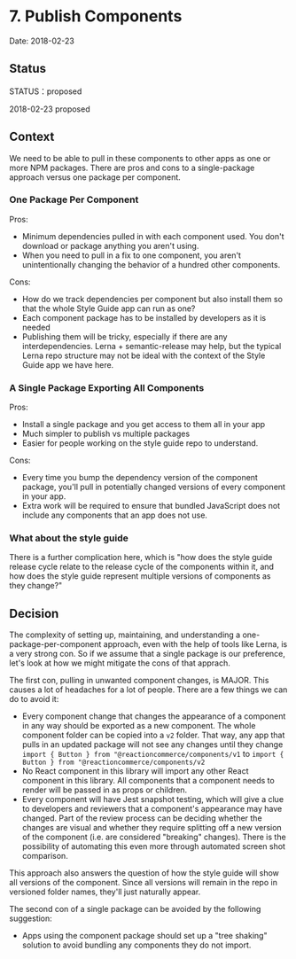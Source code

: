 # 7. Publish Components

Date: 2018-02-23

## Status

STATUS：proposed

2018-02-23 proposed

## Context

We need to be able to pull in these components to other apps as one or more NPM packages. There are pros and cons to a single-package approach versus one package per component.

### One Package Per Component

Pros:

- Minimum dependencies pulled in with each component used. You don't download or package anything you aren't using.
- When you need to pull in a fix to one component, you aren't unintentionally changing the behavior of a hundred other components.

Cons:

- How do we track dependencies per component but also install them so that the whole Style Guide app can run as one?
- Each component package has to be installed by developers as it is needed
- Publishing them will be tricky, especially if there are any interdependencies. Lerna + semantic-release may help, but the typical Lerna repo structure may not be ideal with the context of the Style Guide app we have here.

### A Single Package Exporting All Components

Pros:

- Install a single package and you get access to them all in your app
- Much simpler to publish vs multiple packages
- Easier for people working on the style guide repo to understand.

Cons:

- Every time you bump the dependency version of the component package, you'll pull in potentially changed versions of every component in your app.
- Extra work will be required to ensure that bundled JavaScript does not include any components that an app does not use.

### What about the style guide

There is a further complication here, which is "how does the style guide release cycle relate to the release cycle of the components within it, and how does the style guide represent multiple versions of components as they change?"

## Decision

The complexity of setting up, maintaining, and understanding a one-package-per-component approach, even with the help of tools like Lerna, is a very strong con. So if we assume that a single package is our preference, let's look at how we might mitigate the cons of that apprach.

The first con, pulling in unwanted component changes, is MAJOR. This causes a lot of headaches for a lot of people. There are a few things we can do to avoid it:

- Every component change that changes the appearance of a component in any way should be exported as a new component. The whole component folder can be copied into a `v2` folder. That way, any app that pulls in an updated package will not see any changes until they change `import { Button } from "@reactioncommerce/components/v1` to `import { Button } from "@reactioncommerce/components/v2`
- No React component in this library will import any other React component in this library. All components that a component needs to render will be passed in as props or children.
- Every component will have Jest snapshot testing, which will give a clue to developers and reviewers that a component's appearance may have changed. Part of the review process can be deciding whether the changes are visual and whether they require splitting off a new version of the component (i.e. are considered "breaking" changes). There is the possibility of automating this even more through automated screen shot comparison.

This approach also answers the question of how the style guide will show all versions of the component. Since all versions will remain in the repo in versioned folder names, they'll just naturally appear.

The second con of a single package can be avoided by the following suggestion:

- Apps using the component package should set up a "tree shaking" solution to avoid bundling any components they do not import.
